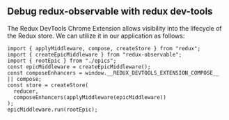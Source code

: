 ## Debug redux-observable with redux dev-tools

The Redux DevTools Chrome Extension allows visibility into the lifecycle of the Redux store. We can utilize it in our application as follows:

```
import { applyMiddleware, compose, createStore } from "redux";
import { createEpicMiddleware } from "redux-observable";
import { rootEpic } from "./epics";
const epicMiddleware = createEpicMiddleware();
const composeEnhancers = window.__REDUX_DEVTOOLS_EXTENSION_COMPOSE__ || compose;
const store = createStore(
  reducer,
  composeEnhancers(applyMiddleware(epicMiddleware))
);
epicMiddleware.run(rootEpic);
```
